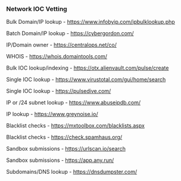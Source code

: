 ### Network IOC Vetting

Bulk Domain/IP lookup - https://www.infobyip.com/ipbulklookup.php

Batch Domain/IP lookup - https://cybergordon.com/

IP/Domain owner - https://centralops.net/co/

WHOIS - https://whois.domaintools.com/

Bulk IOC lookup/indexing - https://otx.alienvault.com/pulse/create

Single IOC lookup - https://www.virustotal.com/gui/home/search

Single IOC lookup - https://pulsedive.com/

IP or /24 subnet lookup - https://www.abuseipdb.com/

IP lookup - https://www.greynoise.io/

Blacklist checks - https://mxtoolbox.com/blacklists.aspx

Blacklist checks - https://check.spamhaus.org/

Sandbox submissions - https://urlscan.io/search

Sandbox submissions - https://app.any.run/

Subdomains/DNS lookup - https://dnsdumpster.com/
